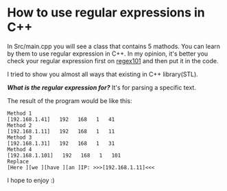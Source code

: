 # How to use regular expressions in C++
In Src/main.cpp you will see a class that contains 5 mathods.
You can learn by them to use regular expression in C++.
In my opinion, it's better you check your regular expression first
on [regex101](https://regex101.com) and then put it in the code.

I tried to show you almost all ways that existing in C++ library(STL).

***What is the regular expression for?***
It's for parsing a specific text.

The result of the program would be like this:
```
Method 1
[192.168.1.41]   192   168   1   41   
Method 2
[192.168.1.11]   192   168   1   11   
Method 3
[192.168.1.31]   192   168   1   31   
Method 4
[192.168.1.101]   192   168   1   101   
Replace
[Here ][we ][have ][an ]IP: >>>[192.168.1.11]<<<
```
I hope to enjoy :)
